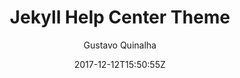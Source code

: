 ---
title: "Jekyll Help Center Theme"
github: https://github.com/gustavoquinalha/jekyll-help-center-theme
demo: https://quinalha.me/jekyll-help-center-theme/
author: Gustavo Quinalha
draft: true
ssg:
  - Jekyll
cms:
  - No Cms
date: 2017-12-12T15:50:55Z
github_branch: master
---